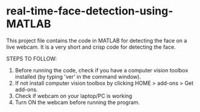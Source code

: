 # real-time-face-detection-using-MATLAB

This project file contains the code in MATLAB for detecting the face on a live webcam. 
It is a very short and crisp code for detecting the face. 

STEPS TO FOLLOW: 

1. Before running the code, check if you have a computer vision toolbox installed (by typing 'ver' in the command window).  
2. If not install computer vision toolbox by clicking HOME > add-ons > Get add-ons.
3. Check if webcam on your laptop/PC is working 
4. Turn ON the webcam before running the program.
